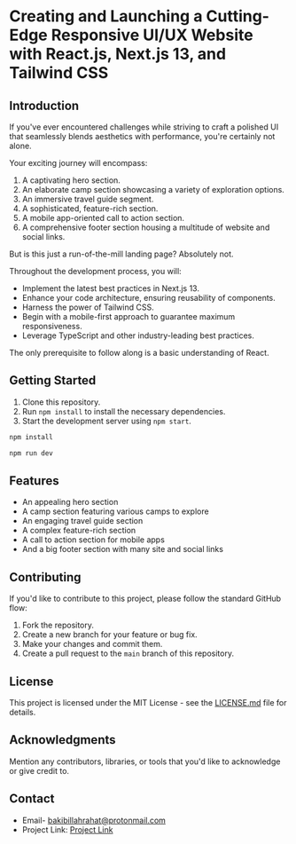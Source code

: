 # Creating and Launching a Cutting-Edge Responsive UI/UX Website with React.js, Next.js 13, and Tailwind CSS

## Introduction

If you've ever encountered challenges while striving to craft a polished UI that seamlessly blends aesthetics with performance, you're certainly not alone.

Your exciting journey will encompass:

1. A captivating hero section.
2. An elaborate camp section showcasing a variety of exploration options.
3. An immersive travel guide segment.
4. A sophisticated, feature-rich section.
5. A mobile app-oriented call to action section.
6. A comprehensive footer section housing a multitude of website and social links.

But is this just a run-of-the-mill landing page? Absolutely not.

Throughout the development process, you will:

- Implement the latest best practices in Next.js 13.
- Enhance your code architecture, ensuring reusability of components.
- Harness the power of Tailwind CSS.
- Begin with a mobile-first approach to guarantee maximum responsiveness.
- Leverage TypeScript and other industry-leading best practices.

The only prerequisite to follow along is a basic understanding of React.

## Getting Started

1. Clone this repository.
2. Run `npm install` to install the necessary dependencies.
3. Start the development server using `npm start`.

```javascript
npm install
```

```javascript
npm run dev
```

## Features

- An appealing hero section
- A camp section featuring various camps to explore
- An engaging travel guide section
- A complex feature-rich section
- A call to action section for mobile apps
- And a big footer section with many site and social links

## Contributing

If you'd like to contribute to this project, please follow the standard GitHub flow:

1. Fork the repository.
2. Create a new branch for your feature or bug fix.
3. Make your changes and commit them.
4. Create a pull request to the `main` branch of this repository.

## License

This project is licensed under the MIT License - see the [LICENSE.md](https://chat.openai.com/c/LICENSE.md) file for details.

## Acknowledgments

Mention any contributors, libraries, or tools that you'd like to acknowledge or give credit to.

## Contact

* Email- [bakibillahrahat@protonmail.com](mailto:email@example.com)
* Project Link: [Project Link](https://github.com/yourusername/yourproject)
